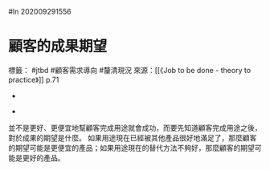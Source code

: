 #ln 202009291556
# 顧客的成果期望
標籤： #jtbd #顧客需求導向 #釐清現況 
來源：[[《Job to be done - theory to practice》]] p.71

-

>

-

並不是更好、更便宜地幫顧客完成用途就會成功，而要先知道顧客完成用途之後，對於成果的期望是什麼。
如果用途現在已經被其他產品很好地滿足了，那麼顧客的期望可能是更便宜的產品；如果用途現在的替代方法不夠好，那麼顧客的期望可能是更好的產品。